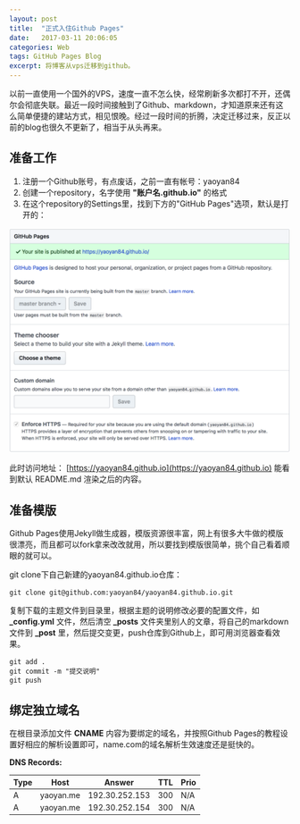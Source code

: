 ```yaml
---
layout: post
title:  "正式入住Github Pages"
date:   2017-03-11 20:06:05
categories: Web
tags: GitHub Pages Blog
excerpt: 将博客从vps迁移到github。
---
```


以前一直使用一个国外的VPS，速度一直不怎么快，经常刷新多次都打不开，还偶尔会彻底失联。最近一段时间接触到了Github、markdown，才知道原来还有这么简单便捷的建站方式，相见恨晚。经过一段时间的折腾，决定迁移过来，反正以前的blog也很久不更新了，相当于从头再来。

## 准备工作
1. 注册一个Github账号，有点废话，之前一直有帐号：yaoyan84
2. 创建一个repository，名字使用 **"账户名.github.io"** 的格式
3. 在这个repository的Settings里，找到下方的"GitHub Pages"选项，默认是打开的：

![](/media/files/Snip20170311_3.png)

此时访问地址： [https://yaoyan84.github.io](https://yaoyan84.github.io) 能看到默认 README.md 渲染之后的内容。
 
## 准备模版

Github Pages使用Jekyll做生成器，模版资源很丰富，网上有很多大牛做的模版很漂亮，而且都可以fork拿来改改就用，所以要找到模版很简单，挑个自己看着顺眼的就可以。

git clone下自己新建的yaoyan84.github.io仓库：

```
git clone git@github.com:yaoyan84/yaoyan84.github.io.git
```
复制下载的主题文件到目录里，根据主题的说明修改必要的配置文件，如 **_config.yml** 文件，然后清空 **_posts** 文件夹里别人的文章，将自己的markdown文件到 **_post** 里，然后提交变更，push仓库到Github上，即可用浏览器查看效果。

```
git add .
git commit -m "提交说明"
git push
```

## 绑定独立域名
在根目录添加文件 **CNAME** 内容为要绑定的域名，并按照Github Pages的教程设置好相应的解析设置即可，name.com的域名解析生效速度还是挺快的。

**DNS Records:**

|Type | Host | Answer | TTL | Prio |
| --- | ---| --- | --- | --- |
| A | yaoyan.me | 192.30.252.153 | 300 | N/A |
| A | yaoyan.me | 192.30.252.154 | 300 | N/A |

    

 